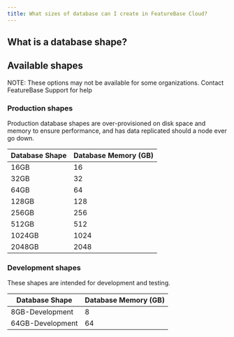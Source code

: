 ```yaml
---
title: What sizes of database can I create in FeatureBase Cloud?
---
```


## What is a database shape?



## Available shapes

NOTE: These options may not be available for some organizations. Contact FeatureBase Support for help

### Production shapes

Production database shapes are over-provisioned on disk space and memory to ensure performance, and has data replicated should a node ever go down.

| Database Shape | Database Memory (GB) |
|---|---|
| 16GB | 16 |
| 32GB | 32 |
| 64GB | 64 |
| 128GB | 128 |
| 256GB | 256 |
| 512GB | 512 |
| 1024GB | 1024 |
| 2048GB | 2048 |

### Development shapes

These shapes are intended for development and testing.

| Database Shape | Database Memory (GB) |
| --- | ----------- |
| 8GB-Development | 8 |
| 64GB-Development | 64 |
